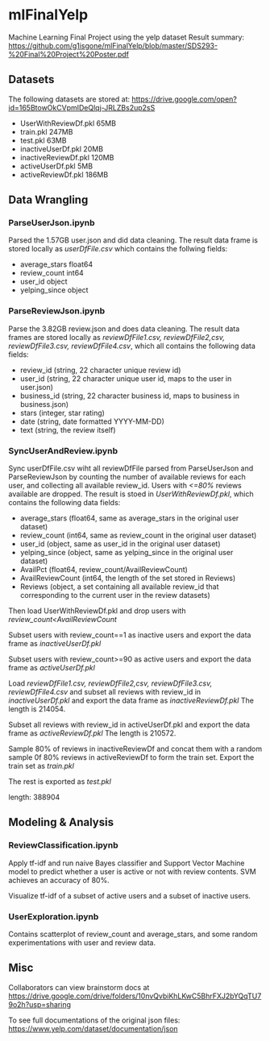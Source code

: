 # mlFinalYelp
Machine Learning Final Project using the yelp dataset 
Result summary: https://github.com/g1isgone/mlFinalYelp/blob/master/SDS293-%20Final%20Project%20Poster.pdf

## Datasets

The following datasets are stored at: https://drive.google.com/open?id=165BtowOkCVpmIDeQlqj-JRLZBs2up2sS

- UserWithReviewDf.pkl 65MB
- train.pkl 247MB
- test.pkl  63MB
- inactiveUserDf.pkl  20MB
- inactiveReviewDf.pkl  120MB
- activeUserDf.pkl  5MB
- activeReviewDf.pkl  186MB

## Data Wrangling

### ParseUserJson.ipynb

Parsed the 1.57GB user.json and did data cleaning. The result data frame is stored locally as *userDfFile.csv* which contains the follwing fields:

- average_stars    float64
- review_count       int64
- user_id           object
- yelping_since     object

### ParseReviewJson.ipynb

Parse the 3.82GB review.json and does data cleaning. The result data frames are stored locally as *reviewDfFile1.csv, reviewDfFile2,csv, reviewDfFile3.csv, reviewDfFile4.csv*, which all contains the following data fields:

- review_id (string, 22 character unique review id)
- user_id (string, 22 character unique user id, maps to the user in user.json)
- business_id (string, 22 character business id, maps to business in business.json)
- stars (integer, star rating)
- date (string, date formatted YYYY-MM-DD)
- text (string, the review itself)

### SyncUserAndReview.ipynb

Sync userDfFile.csv wiht all reviewDfFile parsed from ParseUserJson and ParseReviewJson by counting the number of available reviews for each user, and collecting all available review_id. Users with *<=80%* reviews available are dropped. The result is stoed in *UserWithReviewDf.pkl*, which contains the following data fields:

- average_stars (float64, same as average_stars in the original user dataset)
- review_count (int64, same as review_count in the original user dataset)
- user_id (object, same as user_id in the original user dataset)
- yelping_since (object, same as yelping_since in the original user dataset)
- AvailPct (float64, review_count/AvailReviewCount)
- AvailReviewCount (int64, the length of the set stored in Reviews)
- Reviews (object, a set containing all available review_id that corresponding to the current user in the review datasets)

Then load UserWithReviewDf.pkl and drop users with *review_count<AvailReviewCount*

Subset users with review_count==1 as inactive users and export the data frame as *inactiveUserDf.pkl*

Subset users with review_count>=90 as active users and export the data frame as *activeUserDf.pkl*

Load *reviewDfFile1.csv, reviewDfFile2,csv, reviewDfFile3.csv, reviewDfFile4.csv* and subset all reviews with review_id in *inactiveUserDf.pkl* and export the data frame as *inactiveReviewDf.pkl*
The length is 214054.

Subset all reviews with review_id in activeUserDf.pkl and export the data frame as *activeReviewDf.pkl*
The length is 210572.

Sample 80% of reviews in inactiveReviewDf and concat them with a random sample 0f 80% reviews in activeReviewDf to form the train set. Export the train set as *train.pkl*

The rest is exported as *test.pkl*

length: 388904

## Modeling & Analysis

### ReviewClassification.ipynb

Apply tf-idf and run naive Bayes classifier and Support Vector Machine model to predict whether a user is active or not with review contents. SVM achieves an accuracy of 80%.

Visualize tf-idf of a subset of active users and a subset of inactive users.

### UserExploration.ipynb

Contains scatterplot of review_count and average_stars, and some random experimentations with user and review data.


## Misc

Collaborators can view brainstorm docs at https://drive.google.com/drive/folders/10nvQvbiKhLKwC5BhrFXJ2bYQqTU79o2h?usp=sharing

To see full documentations of the original json files: https://www.yelp.com/dataset/documentation/json
